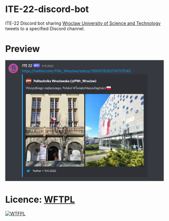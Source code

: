 # ITE-22-discord-bot

ITE-22 Discord bot sharing <a href="https://pwr.edu.pl/"/>Wroclaw University of Science and Technology</a> tweets to a specified Discord channel.

# Preview

![Alt text](pics/preview.png?raw=true "Title")

# Licence: <a href="http://www.wtfpl.net/" />WFTPL</a>

<a href="http://www.wtfpl.net/"><img
       src="http://www.wtfpl.net/wp-content/uploads/2012/12/logo-220x1601.png"
       alt="WTFPL" /></a>
